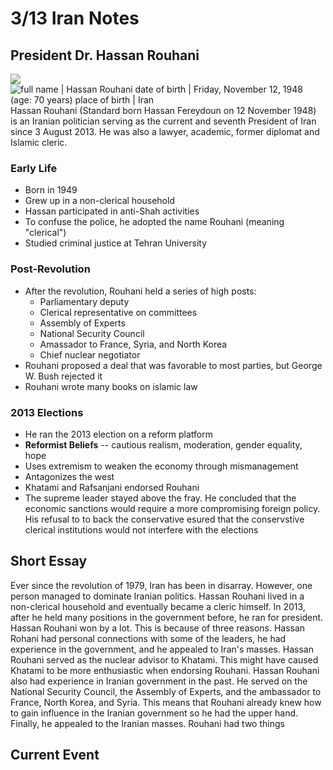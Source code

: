 
# 3/13 Iran Notes
## President Dr. Hassan Rouhani
![](https://www.wolframcdn.com/waimage/hset028/bf4/bf48c74a8daf05e2332c0fad65e5059f_v001s.jpg)![full name | Hassan Rouhani
date of birth | Friday, November 12, 1948 (age: 70 years)
place of birth | Iran](https://www4b.wolframalpha.com/Calculate/MSP/MSP233023d6fc19e6540ecb00000ib7i5h3ag78dghd?MSPStoreType=image/gif&s=55)
Hassan Rouhani (Standard born Hassan Fereydoun on 12 November 1948) is an Iranian politician serving as the current and seventh President of Iran since 3 August 2013. He was also a lawyer, academic, former diplomat and Islamic cleric.
### Early Life
- Born in 1949
- Grew up in a non-clerical household
- Hassan participated in anti-Shah activities
- To confuse the police, he adopted the name Rouhani (meaning "clerical")
- Studied criminal justice at Tehran University

### Post-Revolution
 - After the revolution, Rouhani held a series of high posts:
	 - Parliamentary deputy
	 - Clerical representative on committees
	 - Assembly of Experts
	 - National Security Council
	 - Amassador to France, Syria, and North Korea
	 - Chief nuclear negotiator
- Rouhani proposed a deal that was favorable to most parties, but George W. Bush rejected it
- Rouhani wrote many books on islamic law

### 2013 Elections
 - He ran the 2013 election on a reform platform
 - **Reformist Beliefs** -- cautious realism, moderation, gender equality, hope
 - Uses extremism to weaken the economy through mismanagement
 - Antagonizes the west
 - Khatami and Rafsanjani endorsed Rouhani
 - The supreme leader stayed above the fray. He concluded that the economic sanctions would require a more compromising foreign policy. His refusal to to back the conservative esured that the conservstive clerical institutions would not interfere with the elections
 
## Short Essay
Ever since the revolution of 1979, Iran  has been in disarray. However, one person managed to dominate Iranian politics. Hassan Rouhani lived in a non-clerical household and eventually became a cleric himself. In 2013, after he held many positions in the government before, he ran for president. Hassan Rouhani won by a lot. This is because of three reasons. Hassan Rohani had personal connections with some of the leaders, he had experience in the government, and he appealed to Iran's masses. Hassan Rouhani served as the nuclear advisor to Khatami. This might have caused Khatami to be more enthusiastic when endorsing Rouhani. Hassan Rouhani also had experience in Iranian government in the past. He served on the National Security Council, the Assembly of Experts, and the ambassador to France, North Korea, and Syria. This means that Rouhani already knew how to gain influence in the Iranian government so he had the upper hand. Finally, he appealed to the Iranian masses. Rouhani had two things
## Current Event

<!--stackedit_data:
eyJoaXN0b3J5IjpbMTg1ODc1NDkyMCwxNTI3NjE4MDQ0LC00Nj
M1OTExNzUsLTc3MDU3MTc0NF19
-->